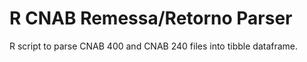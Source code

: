 # R CNAB Remessa/Retorno Parser

R script to parse CNAB 400 and CNAB 240 files into tibble dataframe.

